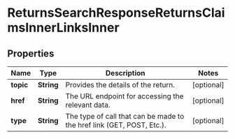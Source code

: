 

# ReturnsSearchResponseReturnsClaimsInnerLinksInner


## Properties

| Name | Type | Description | Notes |
|------------ | ------------- | ------------- | -------------|
|**topic** | **String** | Provides the details of the return. |  [optional] |
|**href** | **String** | The URL endpoint for accessing the relevant data. |  [optional] |
|**type** | **String** | The type of call that can be made to the href link (GET, POST, Etc.). |  [optional] |



